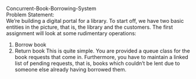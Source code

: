 Concurrent-Book-Borrowing-System
<br>
Problem Statement: 
<br>
We’re building a digital portal for a library. To start off, we have two basic
 entities in the picture, that is, the library and the customers. The first assignment will look at
 some rudimentary operations:
 1. Borrow book
 2. Return book
 This is quite simple. You are provided a queue class for the book requests that come in.
 Furthermore, you have to maintain a linked list of pending requests, that is, books which couldn’t
 be lent due to someone else already having borrowed them.
